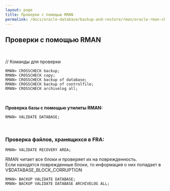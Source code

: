 ```yaml
---
layout: page
title: Проверки с помощью RMAN
permalink: /docs/oracle-database/backup-and-restore/rman/oracle-rman-check/
---
```


<h2>Проверки с помощью RMAN</h2><br/>




// Команды для проверки

    RMAN> CROSSCHECK backup;
    RMAN> CROSSCHECK copy;
    RMAN> CROSSCHECK backup of database;
    RMAN> CROSSCHECK backup of controlfile;
    RMAN> CROSSCHECK archivelog all;



<br/>

<strong>Проверка базы с помощью утилиты RMAN:</strong>

    RMAN> VALIDATE DATABASE;


<br/>
<h3>Проверка файлов, хранящихся в FRA:</h3>

    RMAN> VALIDATE RECOVERY AREA;


RMAN читает все блоки и проверяет их на поврежденность. <br/>
Если находятся поврежденные блоки, то информация о них попадает в V$DATABASE_BLOCK_CORRUPTION<br/>

    RMAN> BACKUP VALIDATE DATABASE;
    RMAN> BACKUP VALIDATE DATABASE ARCHIVELOG ALL;
